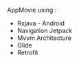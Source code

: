 AppMovie using :
- Rxjava - Android 
- Navigation Jetpack 
- Mvvm Architecture 
- Glide 
- Retrofit
